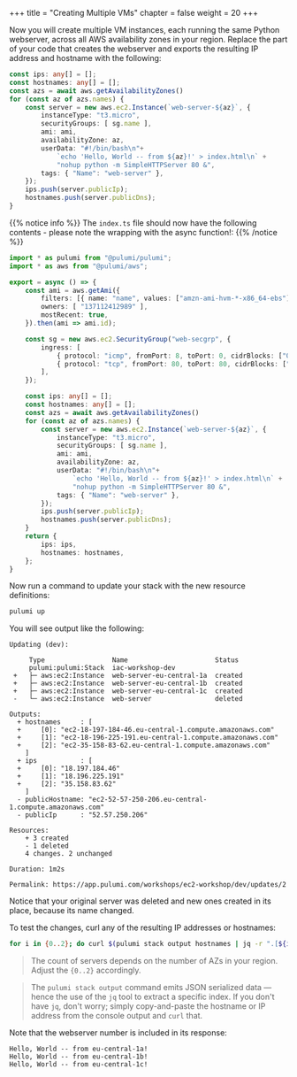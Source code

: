 ﻿+++
title = "Creating Multiple VMs"
chapter = false
weight = 20
+++

Now you will create multiple VM instances, each running the same Python webserver, across all AWS availability zones in
your region. Replace the part of your code that creates the webserver and exports the resulting IP address and hostname with the following:

```typescript
const ips: any[] = [];
const hostnames: any[] = [];
const azs = await aws.getAvailabilityZones()
for (const az of azs.names) {
    const server = new aws.ec2.Instance(`web-server-${az}`, {
        instanceType: "t3.micro",
        securityGroups: [ sg.name ],
        ami: ami,
        availabilityZone: az,
        userData: "#!/bin/bash\n"+
            `echo 'Hello, World -- from ${az}!' > index.html\n` +
            "nohup python -m SimpleHTTPServer 80 &",
        tags: { "Name": "web-server" },
    });
    ips.push(server.publicIp);
    hostnames.push(server.publicDns);
}
```

{{% notice info %}}
The `index.ts` file should now have the following contents - please note the wrapping with the async function!:
{{% /notice %}}
```typescript
import * as pulumi from "@pulumi/pulumi";
import * as aws from "@pulumi/aws";

export = async () => {
    const ami = aws.getAmi({
        filters: [{ name: "name", values: ["amzn-ami-hvm-*-x86_64-ebs"] }],
        owners: [ "137112412989" ],
        mostRecent: true,
    }).then(ami => ami.id);

    const sg = new aws.ec2.SecurityGroup("web-secgrp", {
        ingress: [
            { protocol: "icmp", fromPort: 8, toPort: 0, cidrBlocks: ["0.0.0.0/0"] },
            { protocol: "tcp", fromPort: 80, toPort: 80, cidrBlocks: ["0.0.0.0/0"] },
        ],
    });

    const ips: any[] = [];
    const hostnames: any[] = [];
    const azs = await aws.getAvailabilityZones()
    for (const az of azs.names) {
        const server = new aws.ec2.Instance(`web-server-${az}`, {
            instanceType: "t3.micro",
            securityGroups: [ sg.name ],
            ami: ami,
            availabilityZone: az,
            userData: "#!/bin/bash\n"+
                `echo 'Hello, World -- from ${az}!' > index.html\n` +
                "nohup python -m SimpleHTTPServer 80 &",
            tags: { "Name": "web-server" },
        });
        ips.push(server.publicIp);
        hostnames.push(server.publicDns);
    }
    return {
        ips: ips,
        hostnames: hostnames,
    };
}
```

Now run a command to update your stack with the new resource definitions:

```bash
pulumi up
```

You will see output like the following:

```
Updating (dev):

     Type                 Name                      Status
     pulumi:pulumi:Stack  iac-workshop-dev
 +   ├─ aws:ec2:Instance  web-server-eu-central-1a  created
 +   ├─ aws:ec2:Instance  web-server-eu-central-1b  created
 +   ├─ aws:ec2:Instance  web-server-eu-central-1c  created
 -   └─ aws:ec2:Instance  web-server                deleted

Outputs:
  + hostnames     : [
  +     [0]: "ec2-18-197-184-46.eu-central-1.compute.amazonaws.com"
  +     [1]: "ec2-18-196-225-191.eu-central-1.compute.amazonaws.com"
  +     [2]: "ec2-35-158-83-62.eu-central-1.compute.amazonaws.com"
    ]
  + ips           : [
  +     [0]: "18.197.184.46"
  +     [1]: "18.196.225.191"
  +     [2]: "35.158.83.62"
    ]
  - publicHostname: "ec2-52-57-250-206.eu-central-1.compute.amazonaws.com"
  - publicIp      : "52.57.250.206"

Resources:
    + 3 created
    - 1 deleted
    4 changes. 2 unchanged

Duration: 1m2s

Permalink: https://app.pulumi.com/workshops/ec2-workshop/dev/updates/2
```

Notice that your original server was deleted and new ones created in its place, because its name changed.

To test the changes, curl any of the resulting IP addresses or hostnames:

```bash
for i in {0..2}; do curl $(pulumi stack output hostnames | jq -r ".[${i}]"); done
```

> The count of servers depends on the number of AZs in your region. Adjust the `{0..2}` accordingly.

> The `pulumi stack output` command emits JSON serialized data &mdash; hence the use of the `jq` tool to extract a specific index. If you don't have `jq`, don't worry; simply copy-and-paste the hostname or IP address from the console output and `curl` that.

Note that the webserver number is included in its response:

```
Hello, World -- from eu-central-1a!
Hello, World -- from eu-central-1b!
Hello, World -- from eu-central-1c!
```
